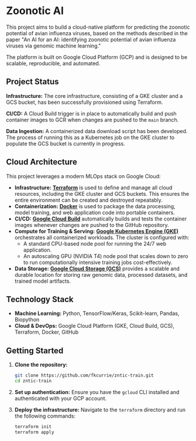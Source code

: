 # Zoonotic AI

This project aims to build a cloud-native platform for predicting the zoonotic potential of avian influenza viruses, based on the methods described in the paper "An AI for an AI: identifying zoonotic potential of avian influenza viruses via genomic machine learning."

The platform is built on Google Cloud Platform (GCP) and is designed to be scalable, reproducible, and automated.

## Project Status

**Infrastructure:** The core infrastructure, consisting of a GKE cluster and a GCS bucket, has been successfully provisioned using Terraform.

**CI/CD:** A Cloud Build trigger is in place to automatically build and push container images to GCR when changes are pushed to the `main` branch.

**Data Ingestion:** A containerized data download script has been developed. The process of running this as a Kubernetes job on the GKE cluster to populate the GCS bucket is currently in progress.

## Cloud Architecture

This project leverages a modern MLOps stack on Google Cloud:

*   **Infrastructure:** [**Terraform**](https://www.terraform.io/) is used to define and manage all cloud resources, including the GKE cluster and GCS buckets. This ensures the entire environment can be created and destroyed repeatably.
*   **Containerization:** [**Docker**](https://www.docker.com/) is used to package the data processing, model training, and web application code into portable containers.
*   **CI/CD:** [**Google Cloud Build**](https://cloud.google.com/build) automatically builds and tests the container images whenever changes are pushed to the GitHub repository.
*   **Compute for Training & Serving:** [**Google Kubernetes Engine (GKE)**](https://cloud.google.com/kubernetes-engine) orchestrates all containerized workloads. The cluster is configured with:
    *   A standard CPU-based node pool for running the 24/7 web application.
    *   An autoscaling GPU (NVIDIA T4) node pool that scales down to zero to run computationally intensive training jobs cost-effectively.
*   **Data Storage:** [**Google Cloud Storage (GCS)**](https://cloud.google.com/storage) provides a scalable and durable location for storing raw genomic data, processed datasets, and trained model artifacts.

## Technology Stack

*   **Machine Learning:** Python, TensorFlow/Keras, Scikit-learn, Pandas, Biopython
*   **Cloud & DevOps:** Google Cloud Platform (GKE, Cloud Build, GCS), Terraform, Docker, GitHub

## Getting Started

1.  **Clone the repository:**
    ```bash
    git clone https://github.com/fkcurrie/zntic-train.git
    cd zntic-train
    ```

2.  **Set up authentication:**
    Ensure you have the `gcloud` CLI installed and authenticated with your GCP account.

3.  **Deploy the infrastructure:**
    Navigate to the `terraform` directory and run the following commands:
    ```bash
    terraform init
    terraform apply
    ```
